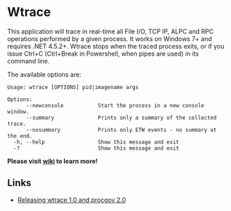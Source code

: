 
# Wtrace

This application will trace in real-time all File I/O, TCP IP, ALPC and RPC operations performed by a given process. It works on Windows 7+ and requires .NET 4.5.2+. Wtrace stops when the traced process exits, or if you issue Ctrl+C (Ctrl+Break in Powershell, when pipes are used) in its command line.

The available options are:

```
Usage: wtrace [OPTIONS] pid|imagename args

Options:
      --newconsole           Start the process in a new console window.
      --summary              Prints only a summary of the collected trace.
      --nosummary            Prints only ETW events - no summary at the end.
  -h, --help                 Show this message and exit
  -?                         Show this message and exit
```

**Please visit [wiki](https://github.com/lowleveldesign/wtrace/wiki) to learn more!**

## Links

- [Releasing wtrace 1.0 and procgov 2.0](https://lowleveldesign.wordpress.com/2016/10/21/releasing-wtrace-1-0-and-procgov-2-0/)
